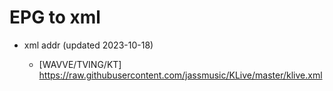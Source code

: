 # EPG to xml

* xml addr (updated 2023-10-18)

  - [WAVVE/TVING/KT]
    https://raw.githubusercontent.com/jassmusic/KLive/master/klive.xml

